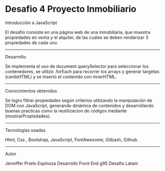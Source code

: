 # Desafio 4 Proyecto Inmobiliario

Introducción a JavaScript 

El desafio consiste en una página web de una inmobiliaria, que muestra propiedades en venta y el alquiler, de las cuales se deben renderizar 3 propiedades de cada uno.

----
Desarrollo

Se implementa el uso de document.querySelector para seleccionar los contenedores, se utilizó .forEach para recorrer los arrays y generar targetas (cardsHTML) y se insertó el contenido con innerHTML.

----

Conocimientos obtenidos

Se logro filtrar propiedades según criterios utilizando la manipulación de DOM con JavaScript, generando dinámica de contenidos y desarrollando buenas practicas como la reutilizacion de códigos mediante (mostrarPropiedades).

----

Tecnologías usadas

Html, Css , Bootstrap, JavaScript, FontAwesome, Gitbash, Github.

----

Autor 

Jenniffer Prieto Espinoza
Desarrollo Front End g95
Desafio Latam 

